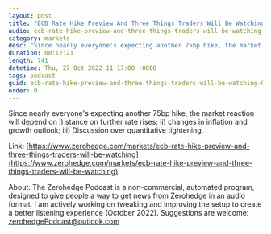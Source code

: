 ```yaml
---
layout: post
title: "ECB Rate Hike Preview And Three Things Traders Will Be Watching For"
audio: ecb-rate-hike-preview-and-three-things-traders-will-be-watching-0
category: markets
desc: "Since nearly everyone's expecting another 75bp hike, the market reaction will depend on i) stance on further rate rises; ii) changes in inflation and growth outlook; iii) Discussion over quantitative tightening."
duration: 00:12:21
length: 741
datetime: Thu, 27 Oct 2022 11:17:00 +0000
tags: podcast
guid: ecb-rate-hike-preview-and-three-things-traders-will-be-watching-0
order: 0
---
```

Since nearly everyone's expecting another 75bp hike, the market reaction will depend on i) stance on further rate rises; ii) changes in inflation and growth outlook; iii) Discussion over quantitative tightening.

Link: [https://www.zerohedge.com/markets/ecb-rate-hike-preview-and-three-things-traders-will-be-watching](https://www.zerohedge.com/markets/ecb-rate-hike-preview-and-three-things-traders-will-be-watching)

About: The Zerohedge Podcast is a non-commercial, automated program, designed to give people a way to get news from Zerohedge in an audio format.  I am actively working on tweaking and improving the setup to create a better listening experience (October 2022).  Suggestions are welcome: [zerohedgePodcast@outlook.com](mailto:zerohedgePodcast@outlook.com)